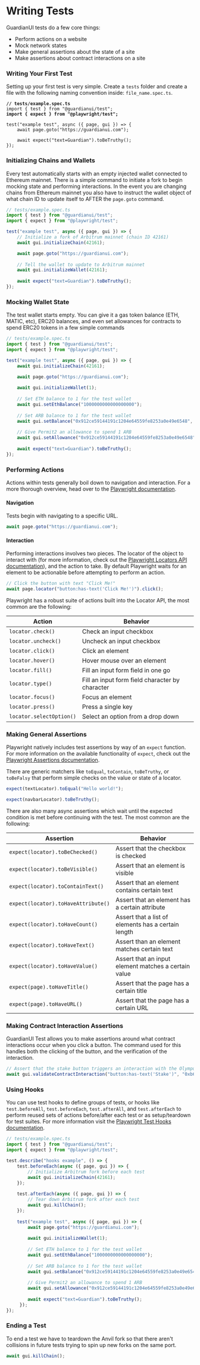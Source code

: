 # Writing Tests

GuardianUI tests do a few core things:

* Perform actions on a website
* Mock network states
* Make general assertions about the state of a site
* Make assertions about contract interactions on a site

### Writing Your First Test

Setting up your first test is very simple. Create a `tests` folder and create a file with the following naming convention inside: `file_name.spec.ts`.

<pre class="language-typescript"><code class="lang-typescript"><strong>// tests/example.spec.ts
</strong>import { test } from "@guardianui/test";
<strong>import { expect } from "@playwright/test";
</strong>
test("example test", async ({ page, gui }) => {
    await page.goto("https://guardianui.com");
    
    await expect("text=Guardian").toBeTruthy();
});
</code></pre>



### Initializing Chains and Wallets

Every test automatically starts with an empty injected wallet connected to Ethereum mainnet. There is a simple command to initiate a fork to begin mocking state and performing interactions. In the event you are changing chains from Ethereum mainnet you also have to instruct the wallet object of what chain ID to update itself to AFTER the `page.goto` command.

```typescript
// tests/example.spec.ts
import { test } from "@guardianui/test";
import { expect } from "@playwright/test";

test("example test", async ({ page, gui }) => {
    // Initialize a fork of Arbitrum mainnet (chain ID 42161)
    await gui.initializeChain(42161);

    await page.goto("https://guardianui.com");
    
    // Tell the wallet to update to Arbitrum mainnet
    await gui.initializeWallet(42161);
    
    await expect("text=Guardian").toBeTruthy();
});
```



### Mocking Wallet State

The test wallet starts empty. You can give it a gas token balance (ETH, MATIC, etc), ERC20 balances, and even set allowances for contracts to spend ERC20 tokens in a few simple commands

```typescript
// tests/example.spec.ts
import { test } from "@guardianui/test";
import { expect } from "@playwright/test";

test("example test", async ({ page, gui }) => {
    await gui.initializeChain(42161);

    await page.goto("https://guardianui.com");
    
    await gui.initializeWallet(1);
    
    // Set ETH balance to 1 for the test wallet
    await gui.setEthBalance("1000000000000000000");
    
    // Set ARB balance to 1 for the test wallet
    await gui.setBalance("0x912ce59144191c1204e64559fe8253a0e49e6548", "1000000000000000000");
    
    // Give Permit2 an allowance to spend 1 ARB
    await gui.setAllowance("0x912ce59144191c1204e64559fe8253a0e49e6548", "0x000000000022d473030f116ddee9f6b43ac78ba3", "1000000000000000000");
    
    await expect("text=Guardian").toBeTruthy();
});
```



### Performing Actions

Actions within tests generally boil down to navigation and interaction. For a more thorough overview, head over to the [Playwright documentation](https://playwright.dev/docs/writing-tests#actions).

#### Navigation

Tests begin with navigating to a specific URL.

```typescript
await page.goto("https://guardianui.com");
```

#### Interaction

Performing interactions involves two pieces. The locator of the object to interact with (for more information, check out the [Playwright Locators API documentation](https://playwright.dev/docs/locators)), and the action to take. By default Playwright waits for an element to be actionable before attempting to perform an action.

```typescript
// Click the button with text "Click Me!"
await page.locator("button:has-text('Click Me!')").click();
```

Playwright has a robust suite of actions built into the Locator API, the most common are the following:

| Action                   | Behavior                                        |
| ------------------------ | ----------------------------------------------- |
| `locator.check()`        | Check an input checkbox                         |
| `locator.uncheck()`      | Uncheck an input checkbox                       |
| `locator.click()`        | Click an element                                |
| `locator.hover()`        | Hover mouse over an element                     |
| `locator.fill()`         | Fill an input form field in one go              |
| `locator.type()`         | Fill an input form field character by character |
| `locator.focus()`        | Focus an element                                |
| `locator.press()`        | Press a single key                              |
| `locator.selectOption()` | Select an option from a drop down               |



### Making General Assertions

Playwright natively includes test assertions by way of an `expect` function. For more information on the available functionality of `expect`, check out the [Playwright Assertions documentation](https://playwright.dev/docs/test-assertions).

There are generic matchers like `toEqual`, `toContain`, `toBeTruthy`, or `toBeFalsy` that perform simple checks on the value or state of a locator.

```typescript
expect(textLocator).toEqual("Hello world!");

expect(navbarLocator).toBeTruthy();
```

There are also many async assertions which wait until the expected condition is met before continuing with the test. The most common are the following:

| Assertion                           | Behavior                                             |
| ----------------------------------- | ---------------------------------------------------- |
| `expect(locator).toBeChecked()`     | Assert that the checkbox is checked                  |
| `expect(locator).toBeVisible()`     | Assert that an element is visible                    |
| `expect(locator).toContainText()`   | Assert that an element contains certain text         |
| `expect(locator).toHaveAttribute()` | Assert that an element has a certain attribute       |
| `expect(locator).toHaveCount()`     | Assert that a list of elements has a certain length  |
| `expect(locator).toHaveText()`      | Assert than an element matches certain text          |
| `expect(locator).toHaveValue()`     | Assert that an input element matches a certain value |
| `expect(page).toHaveTitle()`        | Assert that the page has a certain title             |
| `expect(page).toHaveURL()`          | Assert that the page has a certain URL               |



### Making Contract Interaction Assertions

GuardianUI Test allows you to make assertions around what contract interactions occur when you click a button. The command used for this handles both the clicking of the button, and the verification of the interaction.

```typescript
// Assert that the stake button triggers an interaction with the Olympus staking contract
await gui.validateContractInteraction("button:has-text('Stake')", "0xb63cac384247597756545b500253ff8e607a8020");
```



### Using Hooks

You can use test hooks to define groups of tests, or hooks like `test.beforeAll`, `test.beforeEach`, `test.afterAll`, and `test.afterEach` to perform reused sets of actions before/after each test or as setup/teardown for test suites. For more information visit the [Playwright Test Hooks documentation](https://playwright.dev/docs/api/class-test).

```typescript
// tests/example.spec.ts
import { test } from "@guardianui/test";
import { expect } from "@playwright/test";

test.describe("hooks example", () => {
    test.beforeEach(async ({ page, gui }) => {
        // Initialize Arbitrum fork before each test
        await gui.initializeChain(42161);
    });
    
    test.afterEach(async ({ page, gui }) => {
        // Tear down Arbitrum fork after each test
        await gui.killChain();
    });
    
    test("example test", async ({ page, gui }) => {
        await page.goto("https://guardianui.com");
        
        await gui.initializeWallet(1);
        
        // Set ETH balance to 1 for the test wallet
        await gui.setEthBalance("1000000000000000000");
        
        // Set ARB balance to 1 for the test wallet
        await gui.setBalance("0x912ce59144191c1204e64559fe8253a0e49e6548", "1000000000000000000");
        
        // Give Permit2 an allowance to spend 1 ARB
        await gui.setAllowance("0x912ce59144191c1204e64559fe8253a0e49e6548", "0x000000000022d473030f116ddee9f6b43ac78ba3", "1000000000000000000");
        
        await expect("text=Guardian").toBeTruthy();
     });
});
```



### Ending a Test

To end a test we have to teardown the Anvil fork so that there aren't collisions in future tests trying to spin up new forks on the same port.

```typescript
await gui.killChain();
```
